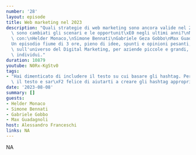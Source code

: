 ```yaml
---
number: '28'
layout: episode
title: Web marketing nel 2023
description: "Quali strategie di web marketing sono ancora valide nel 2023?\nCome\
  \ sono cambiati gli scenari e le opportunit\xE0 negli ultimi anni?\nNe parliamo\
  \ con:\nHelder Monaco,\nSimone Bennati\nGabriele Geza Gobbo\nMax Guadagnoli\n\n\
  Un episodio fiume di 3 ore, pieno di idee, spunti e opinioni pesanti, a volte controverse,\
  \ sull'universo del Digital Marketing, per aziende piccole e grandi, e per singoli\
  \ individui."
duration: 10879
youtube: N0Rx-KgStv0
tags:
- "Hai dimenticato di includere il testo su cui basare gli hashtag. Per favore, fornisci\
  \ il testo e sar\xF2 felice di aiutarti a creare gli hashtag appropriati.\n"
date: '2023-08-08'
summary: []
guests:
- Helder Monaco
- Simone Bennati
- Gabriele Gobbo
- Max Guadagnoli
host: Alessandro Franceschi
links: NA
---
```

NA